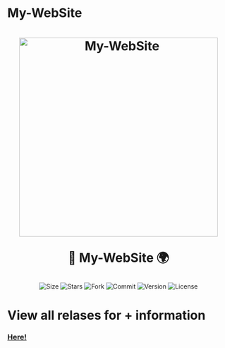 # My-WebSite

<h1 align="center">
    <a href="#"><img src="https://th.bing.com/th/id/OIP.lCPtLJ6vBomYq6fTq9p_hgHaE8?pid=ImgDet&w=540&h=360&rs=1" width="450" alt="My-WebSite"></a>
    
   🤖 My-WebSite 🌍
</h1>


<p align="center">
    <img alt="Size" src="https://img.shields.io/github/languages/code-size/TariX857/My-website">
    <img alt="Stars" src="https://img.shields.io/github/stars/TariX857/My-website">
    <img alt="Fork" src="https://img.shields.io/github/forks/TariX857/My-website">
    <img alt="Commit" src="https://img.shields.io/github/commit-activity/y/TariX857/My-website">
    <img alt="Version" src="https://img.shields.io/github/package-json/v/TariX857/My-website">
    <img alt="License" src="https://img.shields.io/github/license/TariX857/My-website">
</p>

# View all relases for + information

<a><h3>[Here!](https://github.com/TariX857/My-website/releases/tag/relases)<h3/><a/>